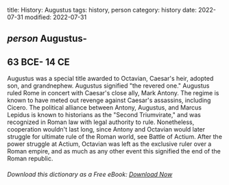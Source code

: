 title: History: Augustus
tags: history, person
category: history
date: 2022-07-31
modified: 2022-07-31

## _person_ Augustus-
 63 BCE-
14 CE
-
Augustus was a special title
awarded to Octavian, Caesar's heir, adopted son, and grandnephew.
Augustus signified "the revered one." Augustus
ruled Rome in concert with Caesar's close ally, Mark Antony. The
regime is known to have meted out revenge against Caesar's assassins,
including Cicero. The political alliance between Antony, Augustus,
and Marcus Lepidus is known to historians as the "Second
Triumvirate," and was recognized in Roman law with legal authority to
rule. Nonetheless, cooperation wouldn't last long, since Antony and
Octavian would later struggle for ultimate rule of the Roman world,
see Battle of Actium. After the power struggle at Actium, Octavian
was left as the exclusive ruler over a Roman empire, and as much
as any other event this signified the end of the Roman republic.


###### Download *this* dictionary as a Free eBook: [Download Now]({static}static/SerfHistoryDictionary.pdf)

